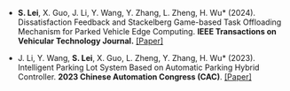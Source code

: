 - <strong>S. Lei</strong>, X. Guo, J. Li, Y. Wang, Y. Zhang, L. Zheng, H. Wu* (2024). Dissatisfaction Feedback and Stackelberg Game-based Task Offloading Mechanism for Parked Vehicle Edge Computing. <strong>IEEE Transactions on Vehicular Technology Journal.</strong> [[Paper]](https://ieeexplore.ieee.org/document/10296002)

- J. Li, Y. Wang, <strong>S. Lei</strong>, X. Guo, L. Zheng, Y. Zhang, H. Wu* (2023). Intelligent Parking Lot System Based on Automatic Parking Hybrid Controller. <strong>2023 Chinese Automation Congress (CAC)</strong>. [[Paper]](https://ieeexplore.ieee.org/document/10451102)




